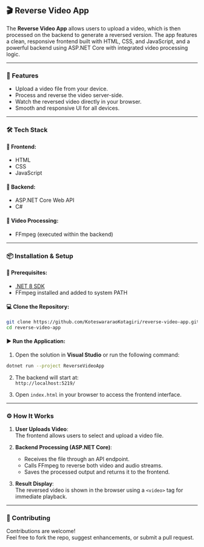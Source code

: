 ## 🎬 Reverse Video App

The **Reverse Video App** allows users to upload a video, which is then processed on the backend to generate a reversed version. The app features a clean, responsive frontend built with HTML, CSS, and JavaScript, and a powerful backend using ASP.NET Core with integrated video processing logic.

---

### 🚀 Features

- Upload a video file from your device.
- Process and reverse the video server-side.
- Watch the reversed video directly in your browser.
- Smooth and responsive UI for all devices.

---

### 🛠️ Tech Stack

#### 🔹 Frontend:
- HTML
- CSS
- JavaScript

#### 🔹 Backend:
- ASP.NET Core Web API
- C#

#### 🔹 Video Processing:
- FFmpeg (executed within the backend)

---

### 📦 Installation & Setup

#### 🔧 Prerequisites:
- [.NET 8 SDK](https://dotnet.microsoft.com/en-us/download)
- FFmpeg installed and added to system PATH

#### 💻 Clone the Repository:

```bash
git clone https://github.com/KoteswararaoKotagiri/reverse-video-app.git
cd reverse-video-app
```

#### ▶️ Run the Application:

1. Open the solution in **Visual Studio** or run the following command:

```bash
dotnet run --project ReverseVideoApp
```

2. The backend will start at:  
   `http://localhost:5219/`

3. Open `index.html` in your browser to access the frontend interface.

---

### ⚙️ How It Works

1. **User Uploads Video**:  
   The frontend allows users to select and upload a video file.

2. **Backend Processing (ASP.NET Core)**:  
   - Receives the file through an API endpoint.
   - Calls FFmpeg to reverse both video and audio streams.
   - Saves the processed output and returns it to the frontend.

3. **Result Display**:  
   The reversed video is shown in the browser using a `<video>` tag for immediate playback.

---

### 🤝 Contributing

Contributions are welcome!  
Feel free to fork the repo, suggest enhancements, or submit a pull request.


